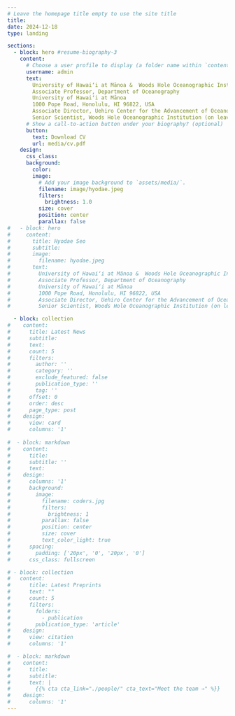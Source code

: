 ```yaml
---
# Leave the homepage title empty to use the site title
title:
date: 2024-12-18
type: landing

sections:
  - block: hero #resume-biography-3
    content:
      # Choose a user profile to display (a folder name within `content/authors/`)
      username: admin
      text: 
        University of Hawaiʻi at Mānoa &  Woods Hole Oceanographic Institution
        Associate Professor, Department of Oceanography
        University of Hawaiʻi at Mānoa
        1000 Pope Road, Honolulu, HI 96822, USA
        Associate Director, Uehiro Center for the Advancement of Oceanography (UC•AO)
        Senior Scientist, Woods Hole Oceanographic Institution (on leave)
      # Show a call-to-action button under your biography? (optional)
      button:
        text: Download CV
        url: media/cv.pdf
    design:
      css_class:
      background:
        color:
        image:
          # Add your image background to `assets/media/`.
          filename: image/hyodae.jpeg
          filters:
            brightness: 1.0
          size: cover
          position: center
          parallax: false
#   - block: hero
#     content:
#       title: Hyodae Seo
#       subtitle: 
#       image:
#         filename: hyodae.jpeg
#       text: 
#         University of Hawaiʻi at Mānoa &  Woods Hole Oceanographic Institution
#         Associate Professor, Department of Oceanography
#         University of Hawaiʻi at Mānoa
#         1000 Pope Road, Honolulu, HI 96822, USA
#         Associate Director, Uehiro Center for the Advancement of Oceanography (UC•AO)
#         Senior Scientist, Woods Hole Oceanographic Institution (on leave)

  - block: collection
#    content:
#      title: Latest News
#      subtitle:
#      text:
#      count: 5
#      filters:
#        author: ''
#        category: ''
#        exclude_featured: false
#        publication_type: ''
#        tag: ''
#      offset: 0
#      order: desc
#      page_type: post
#    design:
#      view: card
#      columns: '1'
  
#  - block: markdown
#    content:
#      title:
#      subtitle: ''
#      text:
#    design:
#      columns: '1'
#      background:
#        image: 
#          filename: coders.jpg
#          filters:
#            brightness: 1
#          parallax: false
#          position: center
#          size: cover
#          text_color_light: true
#      spacing:
#        padding: ['20px', '0', '20px', '0']
#      css_class: fullscreen

# - block: collection
#   content:
#      title: Latest Preprints
#      text: ""
#      count: 5
#      filters:
#        folders:
#          - publication
#        publication_type: 'article'
#    design:
#      view: citation
#      columns: '1'

#  - block: markdown
#    content:
#      title:
#      subtitle:
#      text: |
#        {{% cta cta_link="./people/" cta_text="Meet the team →" %}}
#    design:
#      columns: '1'
---
```

